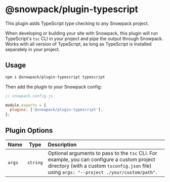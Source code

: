 # @snowpack/plugin-typescript

This plugin adds TypeScript type checking to any Snowpack project.

When developing or building your site with Snowpack, this plugin will run TypeScript's `tsc` CLI in your project and pipe the output through Snowpack. Works with all version of TypeScript, as long as TypeScript is installed separately in your project.

## Usage

```bash
npm i @snowpack/plugin-typescript typescript
```

Then add the plugin to your Snowpack config:

```js
// snowpack.config.js

module.exports = {
  plugins: ['@snowpack/plugin-typescript'],
};
```

## Plugin Options

| Name   |   Type   | Description                                                                                                                                                                               |
| :----- | :------: | :---------------------------------------------------------------------------------------------------------------------------------------------------------------------------------------- |
| `args` | `string` | Optional arguments to pass to the `tsc` CLI. For example, you can configure a custom project directory (with a custom `tsconfig.json` file) using `args: "--project ./your/custom/path"`. |
